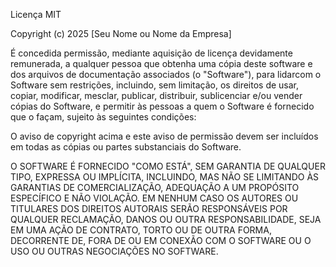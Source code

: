 Licença MIT

Copyright (c) 2025 [Seu Nome ou Nome da Empresa]

É concedida permissão, mediante aquisição de licença devidamente remunerada, 
a qualquer pessoa que obtenha uma cópia deste software e dos arquivos de 
documentação associados (o "Software"), para lidarcom o Software sem restrições, 
incluindo, sem limitação, os direitos de usar,
copiar, modificar, mesclar, publicar, distribuir, sublicenciar e/ou vender
cópias do Software, e permitir às pessoas a quem o Software é fornecido que o façam,
sujeito às seguintes condições:

O aviso de copyright acima e este aviso de permissão devem ser incluídos em todas
as cópias ou partes substanciais do Software.

O SOFTWARE É FORNECIDO "COMO ESTÁ", SEM GARANTIA DE QUALQUER TIPO, EXPRESSA OU
IMPLÍCITA, INCLUINDO, MAS NÃO SE LIMITANDO ÀS GARANTIAS DE COMERCIALIZAÇÃO,
ADEQUAÇÃO A UM PROPÓSITO ESPECÍFICO E NÃO VIOLAÇÃO. EM NENHUM CASO OS
AUTORES OU TITULARES DOS DIREITOS AUTORAIS SERÃO RESPONSÁVEIS POR QUALQUER
RECLAMAÇÃO, DANOS OU OUTRA RESPONSABILIDADE, SEJA EM UMA AÇÃO DE CONTRATO,
TORTO OU DE OUTRA FORMA, DECORRENTE DE, FORA DE OU EM CONEXÃO COM O SOFTWARE OU
O USO OU OUTRAS NEGOCIAÇÕES NO SOFTWARE.
